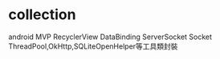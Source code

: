 # collection

android MVP RecyclerView DataBinding 
        ServerSocket Socket
        ThreadPool,OkHttp,SQLiteOpenHelper等工具類封裝
